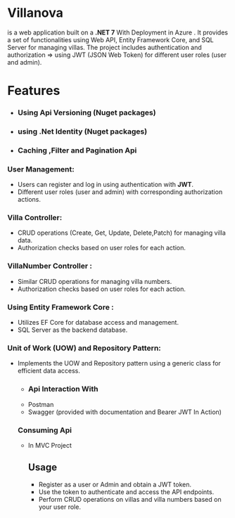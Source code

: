 # Villanova 
is a web application built on a **.NET 7**  With Deployment in Azure . 
It provides a set of functionalities using Web API, Entity Framework Core, and SQL Server for managing villas. 
The project includes authentication and authorization => using JWT (JSON Web Token) for different user roles (user and admin).
# Features 
- ### Using Api Versioning (Nuget packages)
-  ### using .Net Identity (Nuget packages)
 - ### Caching ,Filter and Pagination Api
 
  ### User Management:
- Users can register and log in using authentication with **JWT**.
- Different user roles (user and admin) with corresponding authorization actions.

   
 ### Villa Controller:
- CRUD operations (Create, Get, Update, Delete,Patch) for managing villa data.
- Authorization checks based on user roles for each action.
 ### VillaNumber Controller :
  - Similar CRUD operations for managing villa numbers.
  - Authorization checks based on user roles for each action.
   
 ### Using Entity Framework Core :
   - Utilizes EF Core for database access and management.
   - SQL Server as the backend database.
     
    
  ### Unit of Work (UOW) and Repository Pattern:
  - Implements the UOW and Repository pattern using a generic class for efficient data access.
    
    - ### Api Interaction With
    - Postman
    - Swagger (provided with documentation and Bearer JWT In Action)
      
     ### Consuming Api
    - In MVC Project 

      ## Usage
      - Register as a user or Admin and obtain a JWT token.
       -   Use the token to authenticate and access the API endpoints.
       -  Perform CRUD operations on villas and villa numbers based on your user role.
   
   
    
